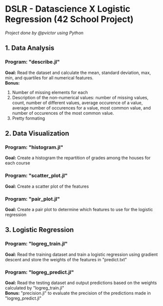 # DSLR - Datascience X Logistic Regression (42 School Project)

*Project done by @pvictor using Python*

## 1. Data Analysis
### Program: "describe.jl"
**Goal:** Read the dataset and calculate the mean, standard deviation, max, min, and quartiles for all numerical features.\
**Bonus:** 
1. Number of missing elements for each
2. Description of the non-numerical values: number of missing values, count, number of different values, average occurence of a value, average number of occurences for a value, most common value, and number of occurences of the most common value.
3. Pretty formating

## 2. Data Visualization
### Program: "histogram.jl"
**Goal:** Create a histogram the repartition of grades among the houses for each course
### Program: "scatter_plot.jl"
**Goal:** Create a scatter plot of the features
### Program: "pair_plot.jl"
**Goal:** Create a pair plot to determine which features to use for the logistic regression

## 3. Logistic Regression
### Program: "logreg_train.jl"
**Goal:** Read the training dataset and train a logistic regression using gradient descent and store the weights of the features in "predict.txt"
### Program: "logreg_predict.jl"
**Goal:** Read the testing dataset and output predictions based on the weights calculated by "logreg_train.jl"\
**Bonus:** "precision.jl" to evaluate the precision of the predictions made in "logreg_predict.jl"